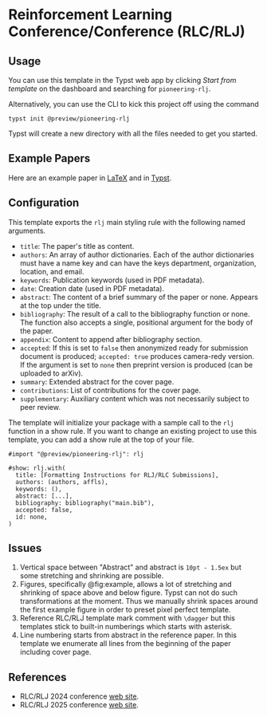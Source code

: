 # Reinforcement Learning Conference/Conference (RLC/RLJ)

## Usage

You can use this template in the Typst web app by clicking _Start from
template_ on the dashboard and searching for `pioneering-rlj`.

Alternatively, you can use the CLI to kick this project off using the command

```shell
typst init @preview/pioneering-rlj
```

Typst will create a new directory with all the files needed to get you started.

## Example Papers

Here are an example paper in [LaTeX][1] and in [Typst][2].

## Configuration

This template exports the `rlj` main styling rule with the following named
arguments.

- `title`: The paper's title as content.
- `authors`: An array of author dictionaries. Each of the author dictionaries
  must have a name key and can have the keys department, organization,
  location, and email.
- `keywords`: Publication keywords (used in PDF metadata).
- `date`: Creation date (used in PDF metadata).
- `abstract`: The content of a brief summary of the paper or none. Appears at
  the top under the title.
- `bibliography`: The result of a call to the bibliography function or none.
  The function also accepts a single, positional argument for the body of the
  paper.
- `appendix`: Content to append after bibliography section.
- `accepted`: If this is set to `false` then anonymized ready for submission
  document is produced; `accepted: true` produces camera-redy version. If
  the argument is set to `none` then preprint version is produced (can be
  uploaded to arXiv).
- `summary`: Extended abstract for the cover page.
- `contributions`: List of contributions for the cover page.
- `supplementary`: Auxiliary content which was not necessarily subject to peer
  review.

The template will initialize your package with a sample call to the `rlj`
function in a show rule. If you want to change an existing project to use this
template, you can add a show rule at the top of your file.

```typst
#import "@preview/pioneering-rlj": rlj

#show: rlj.with(
  title: [Formatting Instructions for RLJ/RLC Submissions],
  authors: (authors, affls),
  keywords: (),
  abstract: [...],
  bibliography: bibliography("main.bib"),
  accepted: false,
  id: none,
)
```

## Issues

1. Vertical space between "Abstract" and abstract is `10pt - 1.5ex` but some
   stretching and shrinking are possible.
2. Figures, specifically @fig:example, allows a lot of stretching and shrinking
   of space above and below figure. Typst can not do such transformations at
   the moment. Thus we manually shrink spaces around the first example figure
   in order to preset pixel perfect template.
3. Reference RLC/RLJ template mark comment with `\dagger` but this templates
   stick to built-in numberings which starts with asterisk.
4. Line numbering starts from abstract in the reference paper. In this template
   we enumerate all lines from the beginning of the paper including cover page.

## References

+ RLC/RLJ 2024 conference [web site][2025].
+ RLC/RLJ 2025 conference [web site][2025].

[1]: example-paper.latex.pdf
[2]: example-paper.typst.pdf
[2024]: https://rl-conference.cc/2024/index.html
[2025]: https://rl-conference.cc/index.html
